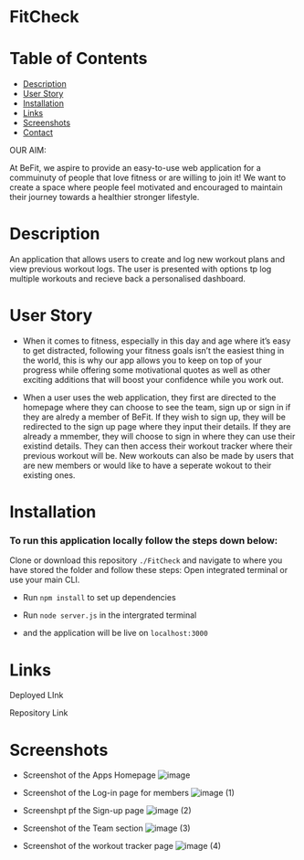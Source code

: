 # FitCheck
# Table of Contents
- [Description](#description)
- [User Story](#user-Story)
- [Installation](#installation)
- [Links](#links)
- [Screenshots](#screenshots)
- [Contact](#contact)

OUR AIM:

At BeFit, we aspire to provide an easy-to-use web application for a commuinuty of people that love fitness or are willing to join it! We want to create a space where people feel motivated and encouraged to maintain their journey towards a healthier stronger lifestyle.

# Description
An application that allows users to create and log new workout plans and view previous workout logs.
The user is presented with options tp log multiple workouts and recieve back a personalised dashboard.

# User Story
 - When it comes to fitness, especially in this day and age where it’s easy to get distracted, following your fitness goals isn’t the easiest thing in the world, this is why our app allows you to keep on top of your progress while offering some motivational quotes as well as other exciting additions that will boost your confidence while you work out.
 
 - When a user uses the web application, they first are directed to the homepage where they can choose to see the team, sign up or sign in if they are alredy a member of BeFit. If they wish to sign up, they will be redirected to the sign up page where they input their details. If they are already a mmember, they will choose to sign in where they can use their existind details. They can then access their workout tracker where their previous workout will be. New workouts can also be made by users that are new members or would like to have a seperate wokout to their existing ones. 

# Installation
### To run this application locally follow the steps down below:
Clone or download this repository `./FitCheck` and navigate to where you have stored the folder and follow these steps:
Open integrated terminal or use your main CLI.

* Run `npm install` to set up dependencies

* Run `node server.js` in the intergrated terminal

* and the application will be live on `localhost:3000`

# Links 

Deployed LInk 

Repository Link

# Screenshots

- Screenshot of the Apps Homepage
![image](https://user-images.githubusercontent.com/82878278/135284775-af1b63aa-a62c-48d4-b903-77caf6143634.png)

- Screenshot of the Log-in page for members 
![image (1)](https://user-images.githubusercontent.com/82878278/135284833-fe6bf01a-806e-44d0-a3be-64cd9d0b3ae9.png)

- Screenshpt pf the Sign-up page
![image (2)](https://user-images.githubusercontent.com/82878278/135284855-3a3a4357-ac11-4c2d-ace4-59073c75e418.png)

- Screenshot of the Team section 
![image (3)](https://user-images.githubusercontent.com/82878278/135285306-95cd0961-f71e-4702-a590-10d7b9aae614.png)

- Screenshot of the workout tracker page 
![image (4)](https://user-images.githubusercontent.com/82878278/135285564-d0b9f0c0-7ced-4aed-bd64-f1634ce3aa1c.png)



